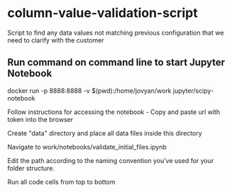 # column-value-validation-script
Script to find any data values not matching previous configuration that we need to clarify with the customer 

## Run command on command line to start Jupyter Notebook
docker run -p 8888:8888 -v $(pwd):/home/jovyan/work jupyter/scipy-notebook

Follow instructions for accessing the notebook - Copy and paste url with token into the browser

Create "data" directory and place all data files inside this directory

Navigate to work/notebooks/validate_initial_files.ipynb

Edit the path according to the naming convention you've used for your folder structure.

Run all code cells from top to bottom
